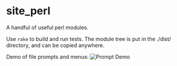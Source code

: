 site\_perl
=========

A handful of useful perl modules.

Use `rake` to build and run tests. The module tree is put in the ./dist/ directory,
and can be copied anywhere.

Demo of file prompts and menus:
![Prompt Demo](https://googledrive.com/host/0B-X3VKWY4GFQbHV2dzJpNlIzS1U/site_perl-demo.gif)
